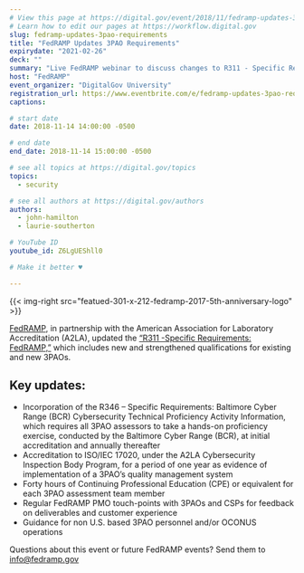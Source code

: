 ```yaml
---
# View this page at https://digital.gov/event/2018/11/fedramp-updates-3pao-requirements
# Learn how to edit our pages at https://workflow.digital.gov
slug: fedramp-updates-3pao-requirements
title: "FedRAMP Updates 3PAO Requirements"
expirydate: "2021-02-26"
deck: ""
summary: "Live FedRAMP webinar to discuss changes to R311 - Specific Requirements: FedRAMP"
host: "FedRAMP"
event_organizer: "DigitalGov University"
registration_url: https://www.eventbrite.com/e/fedramp-updates-3pao-requirements-registration-52233039427
captions: 

# start date
date: 2018-11-14 14:00:00 -0500

# end date
end_date: 2018-11-14 15:00:00 -0500

# see all topics at https://digital.gov/topics
topics: 
  - security

# see all authors at https://digital.gov/authors
authors: 
  - john-hamilton
  - laurie-southerton

# YouTube ID
youtube_id: Z6LgUEShll0

# Make it better ♥

---
```


{{< img-right src="featued-301-x-212-fedramp-2017-5th-anniversary-logo" >}}

[FedRAMP](https://fedramp.gov), in partnership with the American Association for Laboratory Accreditation (A2LA), updated the [“R311 -Specific Requirements: FedRAMP,”](https://portal.a2la.org/requirements/A2LA_R311.pdf) which includes new and strengthened qualifications for existing and new 3PAOs.

## Key updates:

- Incorporation of the R346 – Specific Requirements: Baltimore Cyber Range (BCR) Cybersecurity Technical Proficiency Activity Information, which requires all 3PAO assessors to take a hands-on proficiency exercise, conducted by the Baltimore Cyber Range (BCR), at initial accreditation and annually thereafter
- Accreditation to ISO/IEC 17020, under the A2LA Cybersecurity Inspection Body Program, for a period of one year as evidence of implementation of a 3PAO’s quality management system
- Forty hours of Continuing Professional Education (CPE) or equivalent for each 3PAO assessment team member
- Regular FedRAMP PMO touch-points with 3PAOs and CSPs for feedback on deliverables and customer experience
- Guidance for non U.S. based 3PAO personnel and/or OCONUS operations

Questions about this event or future FedRAMP events? Send them to [info@fedramp.gov](mailto:info@fedramp.gov)
